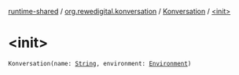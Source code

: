 [runtime-shared](../../index.md) / [org.rewedigital.konversation](../index.md) / [Konversation](index.md) / [&lt;init&gt;](./-init-.md)

# &lt;init&gt;

`Konversation(name: `[`String`](https://kotlinlang.org/api/latest/jvm/stdlib/kotlin/-string/index.html)`, environment: `[`Environment`](https://github.com/rewe-digital-incubator/konversation/blob/master/docs/shared/org.rewedigital.konversation/-environment/index.md)`)`